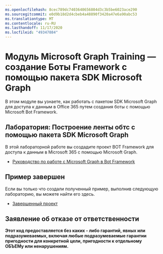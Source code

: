 ```yaml
---
ms.openlocfilehash: 8cec789dc7403640656804d3c3b5be6023ace290
ms.sourcegitcommit: e0d9b18d2d4cbeb4a48890f3420a47e6a90abc53
ms.translationtype: MT
ms.contentlocale: ru-RU
ms.lasthandoff: 11/17/2020
ms.locfileid: "49347884"
---
```

# <a name="microsoft-graph-training-module---build-bot-framework-bots-with-the-microsoft-graph-sdk"></a>Модуль Microsoft Graph Training — создание Боты Framework с помощью пакета SDK Microsoft Graph

В этом модуле вы узнаете, как работать с пакетом SDK Microsoft Graph для доступа к данным в Office 365 путем создания боты с помощью Microsoft Bot Framework.

## <a name="lab---build-bot-framework-obts-with-the-microsoft-graph-sdk"></a>Лаборатория: Построение ленты обтс с помощью пакета SDK Microsoft Graph

В этой лабораторной работе вы создадите проект BOT Framework для доступа к данным в Microsoft 365 с помощью Microsoft Graph.

- [Руководство по работе с Microsoft Graph в Bot Framework](https://docs.microsoft.com/graph/tutorials/bot-framework)

## <a name="completed-sample"></a>Пример завершен

Если вы только что создали полученный пример, выполнив следующую лабораторию, вы можете найти его здесь.

- [Завершенный проект](demo)

## <a name="disclaimer"></a>Заявление об отказе от ответственности

**Этот код предоставляется без каких _-_ либо гарантий, явных или подразумеваемых, включая любые подразумеваемые гарантии пригодности для конкретной цели, пригодности к отдельному ОБЪЕМу или ненарушениям.**
